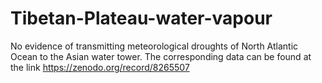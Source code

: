 # Tibetan-Plateau-water-vapour
No evidence of transmitting meteorological droughts of North Atlantic Ocean to the Asian water tower. 
The corresponding data can be found at the link https://zenodo.org/record/8265507
